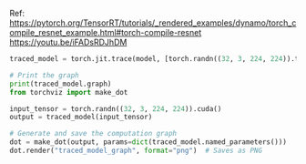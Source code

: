 Ref:
https://pytorch.org/TensorRT/tutorials/_rendered_examples/dynamo/torch_compile_resnet_example.html#torch-compile-resnet 
https://youtu.be/iFADsRDJhDM


```python
traced_model = torch.jit.trace(model, [torch.randn((32, 3, 224, 224)).to("cuda")])

# Print the graph
print(traced_model.graph)
from torchviz import make_dot

input_tensor = torch.randn((32, 3, 224, 224)).cuda()
output = traced_model(input_tensor)

# Generate and save the computation graph
dot = make_dot(output, params=dict(traced_model.named_parameters()))
dot.render("traced_model_graph", format="png")  # Saves as PNG
```
